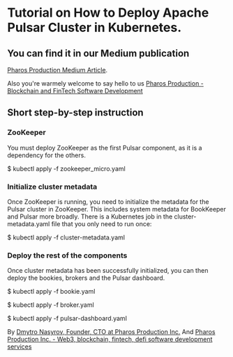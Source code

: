 # Tutorial on How to Deploy Apache Pulsar Cluster in Kubernetes.

## You can find it in our Medium publication
[Pharos Production Medium Article](https://medium.com/pharos-production).

Also you're warmely welcome to say hello to us
[Pharos Production - Blockchain and FinTech Software Development](https://pharosproduction.com)


## Short step-by-step instruction
### ZooKeeper
You must deploy ZooKeeper as the first Pulsar component, as it is a dependency for the others.

$ kubectl apply -f zookeeper_micro.yaml

### Initialize cluster metadata
Once ZooKeeper is running, you need to initialize the metadata for the Pulsar cluster in ZooKeeper. This includes system metadata for BookKeeper and Pulsar more broadly. There is a Kubernetes job in the cluster-metadata.yaml file that you only need to run once:

$ kubectl apply -f cluster-metadata.yaml

### Deploy the rest of the components

Once cluster metadata has been successfully initialized, you can then deploy the bookies, brokers and the Pulsar dashboard.

$ kubectl apply -f bookie.yaml

$ kubectl apply -f broker.yaml

$ kubectl apply -f pulsar-dashboard.yaml

By [Dmytro Nasyrov, Founder, CTO at Pharos Production Inc.](https://www.linkedin.com/in/dmytronasyrov/)
And [Pharos Production Inc. - Web3, blockchain, fintech, defi software development services](https://pharosproduction.com)
